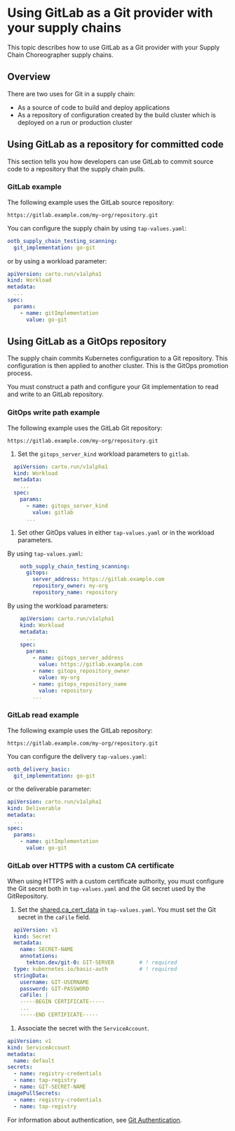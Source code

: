 # Using GitLab as a Git provider with your supply chains

This topic describes how to use GitLab as a Git provider with your Supply Chain Choreographer supply chains.

## <a id="overview"></a>Overview

There are two uses for Git in a supply chain:

- As a source of code to build and deploy applications
- As a repository of configuration created by the build cluster which is deployed on a run or production cluster

## <a id="repo-committed"></a> Using GitLab as a repository for committed code

This section tells you how developers can use GitLab to commit source code to a repository that the
supply chain pulls.

### <a id="devops-example"></a> GitLab example

The following example uses the GitLab source repository:

`https://gitlab.example.com/my-org/repository.git`

You can configure the supply chain by using `tap-values.yaml`:

```yaml
ootb_supply_chain_testing_scanning:
  git_implementation: go-git
```

or by using a workload parameter:

```yaml
apiVersion: carto.run/v1alpha1
kind: Workload
metadata:
  ...
spec:
  params:
    - name: gitImplementation
      value: go-git
```

## <a id="using-gitops"></a> Using GitLab as a GitOps repository

The supply chain commits Kubernetes configuration to a Git repository.
This configuration is then applied to another cluster. This is the GitOps
promotion process.

You must construct a path and configure your Git implementation to read and write to an GitLab repository.

### <a id="gitops-write-ex"></a> GitOps write path example

The following example uses the GitLab Git repository:

`https://gitlab.example.com/my-org/repository.git`

1. Set the `gitops_server_kind` workload parameters to `gitlab`.

  ```yaml
    apiVersion: carto.run/v1alpha1
    kind: Workload
    metadata:
      ...
    spec:
      params:
        - name: gitops_server_kind
          value: gitlab
        ...
  ```

1. Set other GitOps values in either `tap-values.yaml` or in the workload parameters.

  By using `tap-values.yaml`:

  ```yaml
      ootb_supply_chain_testing_scanning:
        gitops:
          server_address: https://gitlab.example.com
          repository_owner: my-org
          repository_name: repository
  ```

  By using the workload parameters:

  ```yaml
      apiVersion: carto.run/v1alpha1
      kind: Workload
      metadata:
        ...
      spec:
        params:
          - name: gitops_server_address
            value: https://gitlab.example.com
          - name: gitops_repository_owner
            value: my-org
          - name: gitops_repository_name
            value: repository
          ...
  ```

### <a id="gitops-read-ex"></a> GitLab read example

The following example uses the GitLab repository:

`https://gitlab.example.com/my-org/repository.git`

You can configure the delivery `tap-values.yaml`:

```yaml
ootb_delivery_basic:
  git_implementation: go-git
```

or the deliverable parameter:

```yaml
apiVersion: carto.run/v1alpha1
kind: Deliverable
metadata:
  ...
spec:
  params:
    - name: gitImplementation
      value: go-git
```

### <a id="gitops-read-temp"></a> GitLab over HTTPS with a custom CA certificate

When using HTTPS with a custom certificate authority, you must configure the Git
secret both in `tap-values.yaml` and the Git secret used by the GitRepository.

1. Set the [shared.ca_cert_data](../security-and-compliance/tls-and-certificates/custom-ca-certificates.hbs.md)
 in `tap-values.yaml`. You must set the Git secret in the `caFile` field.

  ```yaml
    apiVersion: v1
    kind: Secret
    metadata:
      name: SECRET-NAME
      annotations:
        tekton.dev/git-0: GIT-SERVER        # ! required
    type: kubernetes.io/basic-auth          # ! required
    stringData:
      username: GIT-USERNAME
      password: GIT-PASSWORD
      caFile: |
      -----BEGIN CERTIFICATE-----
      ...
      -----END CERTIFICATE-----
  ```

1. Associate the secret with the `ServiceAccount`.

  ```yaml
  apiVersion: v1
  kind: ServiceAccount
  metadata:
    name: default
  secrets:
    - name: registry-credentials
    - name: tap-registry
    - name: GIT-SECRET-NAME
  imagePullSecrets:
    - name: registry-credentials
    - name: tap-registry
  ```

For information about authentication, see [Git Authentication](git-auth.hbs.md).